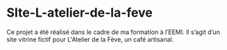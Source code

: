 # SIte-L-atelier-de-la-feve
Ce projet a été réalisé dans le cadre de ma formation à l’EEMI. Il s’agit d’un site vitrine fictif pour L'Atelier de la Fève, un café artisanal.
